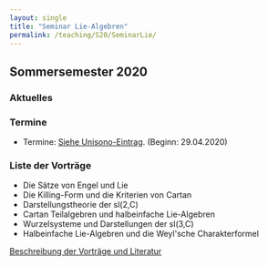 ```yaml
---
layout: single
title: "Seminar Lie-Algebren"
permalink: /teaching/S20/SeminarLie/
---
```


## Sommersemester 2020

### Aktuelles

### Termine

* Termine: [Siehe Unisono-Eintrag](https://unisono.uni-siegen.de/qisserver/pages/cm/exa/examEventOverviewOwn/showOverview.xhtml?_flowId=examEventOverviewOwn-flow&_flowExecutionKey=e1s4). (Beginn: 29.04.2020)

### Liste der Vorträge

* Die Sätze von Engel und Lie
* Die Killing-Form und die Kriterien von Cartan
* Darstellungstheorie der sl(2,C)
* Cartan Teilalgebren und halbeinfache Lie-Algebren
* Wurzelsysteme und Darstellungen der sl(3,C)
* Halbeinfache Lie-Algebren und die Weyl'sche Charakterformel

[Beschreibung der Vorträge und Literatur](https://algebra.mathematik.uni-siegen.de/barakat/Lehre/Seminar_Liealgebren/Programm/Seminarplan_Lie-Algebren.pdf)
